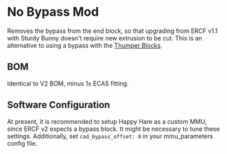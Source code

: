 # No Bypass Mod

Removes the bypass from the end block, so that upgrading from ERCF v1.1 with Sturdy Bunny doesn't require new extrusion to be cut.
This is an alternative to using a bypass with the [Thumper Blocks](../../kieraneglin/Thumper-Blocks).

## BOM

Identical to V2 BOM, minus 1x ECAS fitting.

## Software Configuration

At present, it is recommended to setup Happy Hare as a custom MMU, since ERCF v2 expects a bypass block.
It might be necessary to tune these settings. Additionally, set `cad_bypass_offset: 0` in your mmu_parameters config file.
